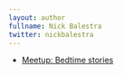 ```yaml
---
layout: author
fullname: Nick Balestra
twitter: nickbalestra
---
```



* <a href="/blog/2017/11/14/meetup-bedtime-stories/">Meetup: Bedtime stories</a>
